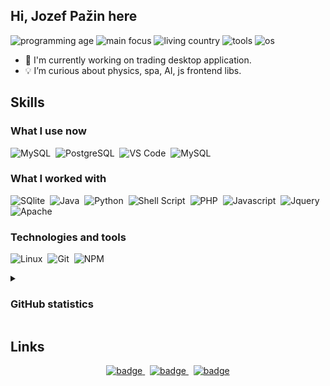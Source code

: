 ## Hi, Jozef Pažin here

![programming age](https://img.shields.io/badge/programming%20age-22y-e74640)
![main focus](https://img.shields.io/badge/main%20focus-databases%20|%20typescript%20|%20c%23-866210)
![living country](https://img.shields.io/badge/living%20country-slovakia-1c8567)
![tools](https://img.shields.io/badge/tools-visual%20studio%20|%20vs%20code%20|%20dbeaver%20|%20tabby-1853a4)
![os](https://img.shields.io/badge/os-debian%20|%20windows-741b47)

<!-- ## Overview / Who am I? TODO: as badges .. startrek fan, curious TensorFlow, waze user, Wikipedia contributor -->

- 🚀 I'm currently working on trading desktop application.
- 💡 I’m curious about physics, spa, AI, js frontend libs.


## Skills

<!-- Badge: https://shields.io/category/size -->
<!-- Logo / Icon list: https://github.com/simple-icons/simple-icons/blob/develop/slugs.md -->
<!-- Icons list and colors: https://simpleicons.org/ -->

### What I use now

![MySQL](https://img.shields.io/badge/MySQL-00000F?style=flat&logo=mysql&logoColor=white)&nbsp;
![PostgreSQL](https://img.shields.io/badge/PostgreSQL-316192?style=flat&logo=postgresql&logoColor=white)&nbsp;
![VS Code](https://img.shields.io/badge/Visual_Studio_Code-0078D4?style=flat&logo=visual%20studio%20code&logoColor=white)&nbsp;
![MySQL](https://img.shields.io/badge/Shotcut-115C77?style=flat&logo=shotcut&logoColor=white)&nbsp;

### What I worked with

<!-- TODO: Fix java logo https://shields.io/ using base64 -->
<!-- TODO: https://stackblitz.com/ -->

![SQlite](https://img.shields.io/badge/SQlite-05122A?style=flat&logo=sqlite&logoColor=white)&nbsp;
![Java](https://img.shields.io/badge/Java-150458?style=flat&logo=java&logoColor=white)&nbsp;
![Python](https://img.shields.io/badge/Python-05122A?style=flat&logo=python&logoColor=white)&nbsp;
![Shell Script](https://img.shields.io/badge/Shell_Script-121011?style=flat&logo=gnu-bash&logoColor=white)&nbsp;
![PHP](https://img.shields.io/badge/PHP-777BB4?style=flat&logo=php&logoColor=white)&nbsp;
![Javascript](https://img.shields.io/badge/JavaScript-F7DF1E?style=flat&logo=javascript&logoColor=white)&nbsp;
![Jquery](https://img.shields.io/badge/jQuery-0769AD?style=flat&logo=jquery&logoColor=white)&nbsp;
![Apache](https://img.shields.io/badge/Apache-D22128?style=flat&logo=Apache&logoColor=white)&nbsp;

### Technologies and tools

![Linux](https://img.shields.io/badge/Linux-05122A?style=flat&logo=linux&logoColor=white)&nbsp;
![Git](https://img.shields.io/badge/-Git-05122A?style=flat&logo=git&logoColor=white)&nbsp;
![NPM](https://img.shields.io/badge/npm-CB3837?style=flat&logo=npm&logoColor=white)&nbsp;

<details>
  <summary>
    <h3>GitHub statistics</h3>
  </summary>
  <p>
    <a href="https://github.com/atiris">
      <img src="https://github-readme-stats.vercel.app/api?username=atiris&show_icons=true" alt="Github statistics"/>
    </a>
    <br/>
    <a href="https://github.com/atiris">
      <img src="https://github-readme-stats.vercel.app/api/top-langs/?username=atiris&layout=compact&langs_count=10" alt="Top languages"/>
    </a>
  </p>
</details>

## Links

<p align="center">
<a href="https://stackoverflow.com/users/659223/atiris">
  <img src="https://img.shields.io/badge/StackOverflow-F58025?style=for-the-badge&logo=stackoverflow&logoColor=white" alt="badge">
</a>
&nbsp;
<a href="#">
  <img src="https://img.shields.io/badge/Email-0077B5?style=for-the-badge&logo=linkedin&logoColor=white" alt="badge">
</a>
&nbsp;
<a href="#">
  <img src="https://img.shields.io/badge/LinkedIn-0077B5?style=for-the-badge&logo=linkedin&logoColor=white" alt="badge">
</a>
<!--
&nbsp;
<a href="#">
  <img src="" alt="badge">
</a>
-->
</p>
